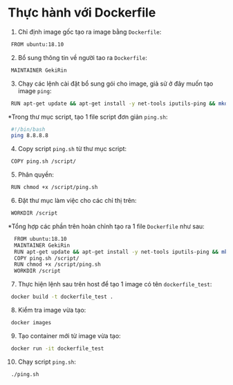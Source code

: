 # Thực hành với Dockerfile

 1. Chỉ định image gốc tạo ra image bằng `Dockerfile`:
 ```sh
  FROM ubuntu:18.10
 ```
 2. Bổ sung thông tin về người tao ra `Dockerfile`:
 ```sh
  MAINTAINER GekiRin
 ```
 3. Chạy các lệnh cài đặt bổ sung gói cho image, giả sử ở đây muốn tạo image `ping`:
 ```sh
  RUN apt-get update && apt-get install -y net-tools iputils-ping && mkdir /script
 ```
  *Trong thư mục script, tạo 1 file script đơn giản `ping.sh`:
 ```sh
  #!/bin/bash
  ping 8.8.8.8
 ```
 4. Copy script `ping.sh` từ thư mục script:
 ```sh
  COPY ping.sh /script/
 ```
 5. Phân quyền:
 ```sh
  RUN chmod +x /script/ping.sh
 ```
 6. Đặt thư mục làm việc cho các chỉ thị trên:
 ```sh
  WORKDIR /script
 ```
  *Tổng hợp các phần trên hoàn chỉnh tạo ra 1 file `Dockerfile` như sau:
  ```sh
    FROM ubuntu:18.10
    MAINTAINER GekiRin
    RUN apt-get update && apt-get install -y net-tools iputils-ping && mkdir /script
    COPY ping.sh /script/
    RUN chmod +x /script/ping.sh
    WORKDIR /script
   ```
 7. Thực hiện lệnh sau trên host để tạo 1 image có tên `dockerfile_test`:
 ```sh
  docker build -t dockerfile_test .
 ```
 8. Kiểm tra image vừa tạo:
 ```sh
  docker images
 ```
 9. Tạo container mới từ image vừa tạo:
 ```sh
  docker run -it dockerfile_test
 ```
 10. Chạy script `ping.sh`:
 ```sh
  ./ping.sh
 ```
